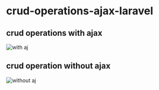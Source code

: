 # crud-operations-ajax-laravel
## crud operations with ajax
![with aj](https://user-images.githubusercontent.com/52491098/205451228-f06e2c7e-abe6-4d6c-b95f-ca837a90f29c.PNG)


## crud operation without ajax

![without aj](https://user-images.githubusercontent.com/52491098/205451321-830113a3-1e4f-4afc-ab2c-391f1755b9f6.PNG)
